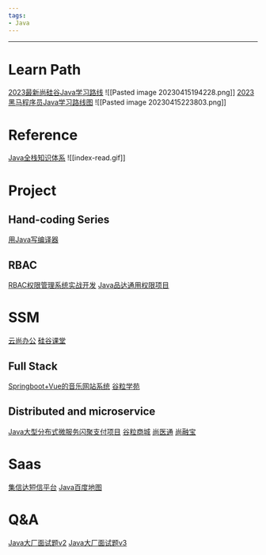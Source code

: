 ```yaml
---
tags:
- Java
---
```

---
# Learn Path
[2023最新尚硅谷Java学习路线](https://www.bilibili.com/read/cv5216534)
![[Pasted image 20230415194228.png]]
[2023黑马程序员Java学习路线图](https://www.bilibili.com/read/cv9965357)
![[Pasted image 20230415223803.png]]
# Reference
[Java全栈知识体系](https://pdai.tech/)
![[index-read.gif]]

# Project
## Hand-coding Series
[用Java写编译器](https://www.bilibili.com/video/BV1Xk4y1m7bm/?spm_id_from=333.999.0.0&vd_source=99b31898c1408d1d4c4fe207c39caefd)
## RBAC
[RBAC权限管理系统实战开发](https://www.bilibili.com/video/BV1TT4y177Y2/?spm_id_from=333.999.0.0&vd_source=99b31898c1408d1d4c4fe207c39caefd)
[Java品达通用权限项目](https://www.bilibili.com/video/BV1tw411f79E/?vd_source=99b31898c1408d1d4c4fe207c39caefd)
# SSM
[云尚办公](https://www.bilibili.com/video/BV1oM41177Jd/?vd_source=99b31898c1408d1d4c4fe207c39caefd)
[硅谷课堂](https://www.bilibili.com/video/BV13T411372x/?vd_source=99b31898c1408d1d4c4fe207c39caefd)
## Full Stack
[Springboot+Vue的音乐网站系统](https://www.bilibili.com/video/BV15541177pE?p=81&vd_source=99b31898c1408d1d4c4fe207c39caefd)
[谷粒学苑](https://www.bilibili.com/video/BV1dQ4y1A75e/?vd_source=99b31898c1408d1d4c4fe207c39caefd)
## Distributed and microservice
[Java大型分布式微服务闪聚支付项目](https://www.bilibili.com/video/BV17v411V79c?p=171&spm_id_from=pageDriver&vd_source=99b31898c1408d1d4c4fe207c39caefd)
[谷粒商城](https://www.bilibili.com/video/BV1np4y1C7Yf/?spm_id_from=333.999.0.0&vd_source=99b31898c1408d1d4c4fe207c39caefd)
[尚医通](https://www.bilibili.com/video/BV1V5411K7rT/)
[尚融宝](https://www.bilibili.com/video/BV1VV411n7nR/?vd_source=99b31898c1408d1d4c4fe207c39caefd)
# Saas
[集信达短信平台](https://www.bilibili.com/video/BV1Jb4y1d7GY/?vd_source=99b31898c1408d1d4c4fe207c39caefd)
[Java百度地图](https://www.bilibili.com/video/BV1ue4y1R712/?vd_source=99b31898c1408d1d4c4fe207c39caefd)
# Q&A
[Java大厂面试题v2](https://www.bilibili.com/video/BV18b411M7xz/?vd_source=99b31898c1408d1d4c4fe207c39caefd)
[Java大厂面试题v3](https://www.bilibili.com/video/BV1Hy4y1B78T/?vd_source=99b31898c1408d1d4c4fe207c39caefd)
